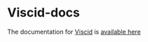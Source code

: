 # Viscid-docs
The documentation for [Viscid](https://github.com/KristoforMaynard/Viscid) is [available here](http://kristoformaynard.github.io/Viscid-docs/docs/master/index.html)
